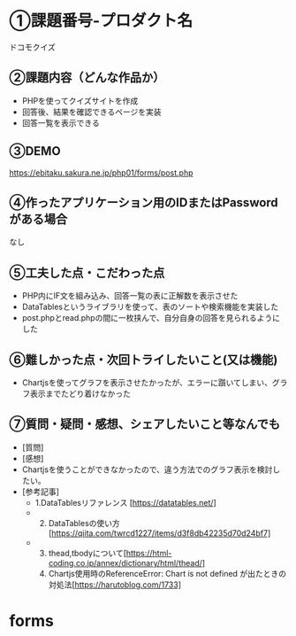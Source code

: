 # ①課題番号-プロダクト名

ドコモクイズ

## ②課題内容（どんな作品か）

- PHPを使ってクイズサイトを作成
- 回答後、結果を確認できるページを実装
- 回答一覧を表示できる

## ③DEMO

https://ebitaku.sakura.ne.jp/php01/forms/post.php

## ④作ったアプリケーション用のIDまたはPasswordがある場合

なし

## ⑤工夫した点・こだわった点

- PHP内にIF文を組み込み、回答一覧の表に正解数を表示させた
- DataTablesというライブラリを使って、表のソートや検索機能を実装した
- post.phpとread.phpの間に一枚挟んで、自分自身の回答を見られるようにした

## ⑥難しかった点・次回トライしたいこと(又は機能)

- Chartjsを使ってグラフを表示させたかったが、エラーに躓いてしまい、グラフ表示までたどり着けなかった

## ⑦質問・疑問・感想、シェアしたいこと等なんでも

- [質問]
- [感想]
- Chartjsを使うことができなかったので、違う方法でのグラフ表示を検討したい。
- [参考記事]
  - 1.DataTablesリファレンス [https://datatables.net/]
  - 2. DataTablesの使い方[https://qiita.com/twrcd1227/items/d3f8db42235d70d24bf7]
  - 3. thead,tbodyについて[https://html-coding.co.jp/annex/dictionary/html/thead/]
    4. Chartjs使用時のReferenceError: Chart is not defined が出たときの対処法[https://harutoblog.com/1733]
# forms
